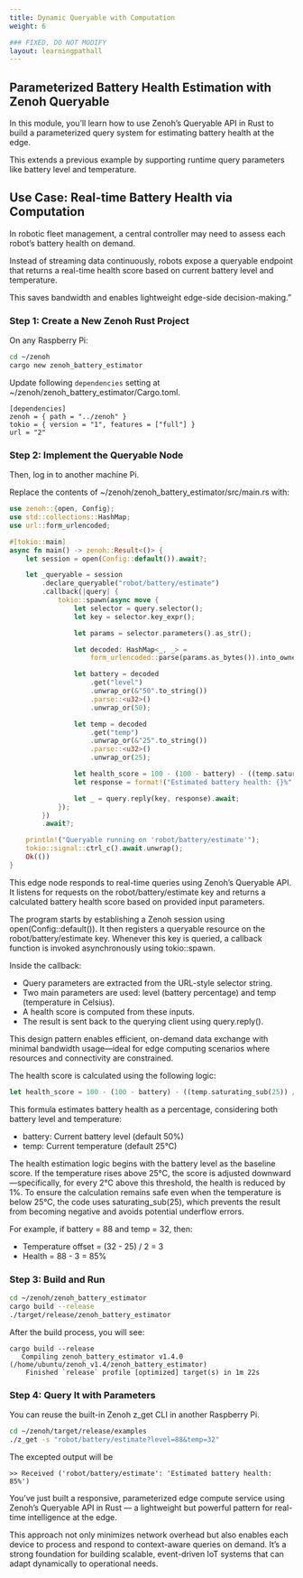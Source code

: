 ```yaml
---
title: Dynamic Queryable with Computation
weight: 6

### FIXED, DO NOT MODIFY
layout: learningpathall
---
```


## Parameterized Battery Health Estimation with Zenoh Queryable

In this module, you’ll learn how to use Zenoh’s Queryable API in Rust to build a parameterized query system for estimating battery health at the edge. 

This extends a previous example by supporting runtime query parameters like battery level and temperature.

## Use Case: Real-time Battery Health via Computation

In robotic fleet management, a central controller may need to assess each robot’s battery health on demand. 

Instead of streaming data continuously, robots expose a queryable endpoint that returns a real-time health score based on current battery level and temperature. 

This saves bandwidth and enables lightweight edge-side decision-making.”

### Step 1: Create a New Zenoh Rust Project

On any Raspberry Pi:

```bash
cd ~/zenoh
cargo new zenoh_battery_estimator
```

Update following `dependencies` setting at ~/zenoh/zenoh_battery_estimator/Cargo.toml.

```
[dependencies]
zenoh = { path = "../zenoh" }
tokio = { version = "1", features = ["full"] }
url = "2"
```

### Step 2: Implement the Queryable Node

Then, log in to another machine Pi.

Replace the contents of ~/zenoh/zenoh_battery_estimator/src/main.rs with:

```rust
use zenoh::{open, Config};
use std::collections::HashMap;
use url::form_urlencoded;

#[tokio::main]
async fn main() -> zenoh::Result<()> {
    let session = open(Config::default()).await?;

    let _queryable = session
        .declare_queryable("robot/battery/estimate")
        .callback(|query| {
            tokio::spawn(async move {
                let selector = query.selector();
                let key = selector.key_expr();

                let params = selector.parameters().as_str();

                let decoded: HashMap<_, _> =
                    form_urlencoded::parse(params.as_bytes()).into_owned().collect();

                let battery = decoded
                    .get("level")
                    .unwrap_or(&"50".to_string())
                    .parse::<u32>()
                    .unwrap_or(50);

                let temp = decoded
                    .get("temp")
                    .unwrap_or(&"25".to_string())
                    .parse::<u32>()
                    .unwrap_or(25);

                let health_score = 100 - (100 - battery) - ((temp.saturating_sub(25)) / 2);
                let response = format!("Estimated battery health: {}%", health_score);

                let _ = query.reply(key, response).await;
            });
        })
        .await?;

    println!("Queryable running on 'robot/battery/estimate'");
    tokio::signal::ctrl_c().await.unwrap();
    Ok(())
}
```

This edge node responds to real-time queries using Zenoh’s Queryable API. It listens for requests on the robot/battery/estimate key and returns a calculated battery health score based on provided input parameters.

The program starts by establishing a Zenoh session using open(Config::default()). It then registers a queryable resource on the robot/battery/estimate key. Whenever this key is queried, a callback function is invoked asynchronously using tokio::spawn.

Inside the callback:
- Query parameters are extracted from the URL-style selector string.
- Two main parameters are used: level (battery percentage) and temp (temperature in Celsius).
- A health score is computed from these inputs.
- The result is sent back to the querying client using query.reply().

This design pattern enables efficient, on-demand data exchange with minimal bandwidth usage—ideal for edge computing scenarios where resources and connectivity are constrained.

The health score is calculated using the following logic:

```rust
let health_score = 100 - (100 - battery) - ((temp.saturating_sub(25)) / 2);
```
This formula estimates battery health as a percentage, considering both battery level and temperature:
- battery: Current battery level (default 50%)
- temp: Current temperature (default 25°C)

The health estimation logic begins with the battery level as the baseline score. 
If the temperature rises above 25°C, the score is adjusted downward—specifically, for every 2°C above this threshold, the health is reduced by 1%. 
To ensure the calculation remains safe even when the temperature is below 25°C, the code uses saturating_sub(25), which prevents the result from becoming negative and avoids potential underflow errors.

For example, if battery = 88 and temp = 32, then:
- Temperature offset = (32 - 25) / 2 = 3
- Health = 88 - 3 = 85%

### Step 3: Build and Run

```bash
cd ~/zenoh/zenoh_battery_estimator
cargo build --release
./target/release/zenoh_battery_estimator
```

After the build process, you will see:

```
cargo build --release
   Compiling zenoh_battery_estimator v1.4.0 (/home/ubuntu/zenoh_v1.4/zenoh_battery_estimator)
    Finished `release` profile [optimized] target(s) in 1m 22s
```

### Step 4: Query It with Parameters

You can reuse the built-in Zenoh z_get CLI in another Raspberry Pi.

```bash
cd ~/zenoh/target/release/examples
./z_get -s "robot/battery/estimate?level=88&temp=32"
```

The excepted output will be
```
>> Received ('robot/battery/estimate': 'Estimated battery health: 85%')
```

You’ve just built a responsive, parameterized edge compute service using Zenoh’s Queryable API in Rust — a lightweight but powerful pattern for real-time intelligence at the edge.

This approach not only minimizes network overhead but also enables each device to process and respond to context-aware queries on demand. 
It’s a strong foundation for building scalable, event-driven IoT systems that can adapt dynamically to operational needs.
